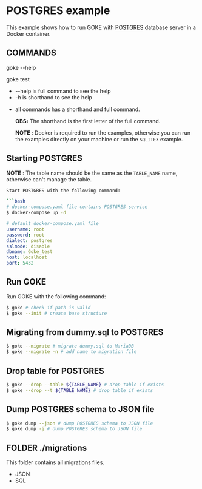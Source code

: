 # **POSTGRES** example

This example shows how to run GOKE with [POSTGRES](https://www.postgresql.org/) database server in a Docker container.

## COMMANDS

goke --help

goke test

- --help is full command to see the help
- -h is shorthand to see the help

* all commands has a shorthand and full command.

  **OBS:** The shorthand is the first letter of the full command.

  **NOTE** : Docker is required to run the examples, otherwise you can run the examples directly on your machine or run the `SQLITE3` example.

## Starting **POSTGRES**

**NOTE** : The table name should be the same as the `TABLE_NAME` name, otherwise can't manage the table.

````bash
Start POSTGRES with the following command:

```bash
# docker-compose.yaml file contains POSTGRES service
$ docker-compose up -d
````

```yaml
# default docker-compose.yaml file
username: root
password: root
dialect: postgres
sslmode: disable
dbname: Goke_test
host: localhost
port: 5432
```

## Run GOKE

Run GOKE with the following command:

```bash
$ goke # check if path is valid
$ goke --init # create base structure
```

## Migrating from **dummy.sql** to POSTGRES

```bash
$ goke --migrate # migrate dummy.sql to MariaDB
$ goke --migrate -n # add name to migration file
```

## Drop table for POSTGRES

```bash
$ goke --drop --table ${TABLE_NAME} # drop table if exists
$ goke --drop --t ${TABLE_NAME} # drop table if exists

```

## Dump POSTGRES schema to **JSON** file

```bash
$ goke dump --json # dump POSTGRES schema to JSON file
$ goke dump -j # dump POSTGRES schema to JSON file

```

## **FOLDER** ./migrations

This folder contains all migrations files.

- JSON
- SQL

